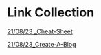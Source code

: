 # Link Collection
[21/08/23 _Cheat-Sheet](https://www.markdownguide.org/cheat-sheet/)

[21/08/23_Create-A-Blog](https://blog.cosmoplankton.studio/blogs/blog_markdown_github_pages.html)

